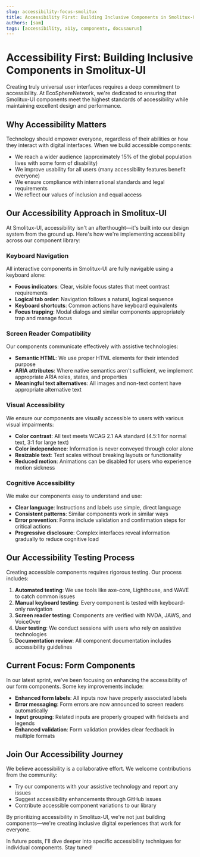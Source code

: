 ```yaml
---
slug: accessibility-focus-smolitux
title: Accessibility First: Building Inclusive Components in Smolitux-UI
authors: [sam]
tags: [accessibility, a11y, components, docusaurus]
---
```


# Accessibility First: Building Inclusive Components in Smolitux-UI

Creating truly universal user interfaces requires a deep commitment to accessibility. At EcoSphereNetwork, we're dedicated to ensuring that Smolitux-UI components meet the highest standards of accessibility while maintaining excellent design and performance.

<!-- truncate -->

## Why Accessibility Matters

Technology should empower everyone, regardless of their abilities or how they interact with digital interfaces. When we build accessible components:

- We reach a wider audience (approximately 15% of the global population lives with some form of disability)
- We improve usability for all users (many accessibility features benefit everyone)
- We ensure compliance with international standards and legal requirements
- We reflect our values of inclusion and equal access

## Our Accessibility Approach in Smolitux-UI

At Smolitux-UI, accessibility isn't an afterthought—it's built into our design system from the ground up. Here's how we're implementing accessibility across our component library:

### Keyboard Navigation

All interactive components in Smolitux-UI are fully navigable using a keyboard alone:

- **Focus indicators**: Clear, visible focus states that meet contrast requirements
- **Logical tab order**: Navigation follows a natural, logical sequence
- **Keyboard shortcuts**: Common actions have keyboard equivalents
- **Focus trapping**: Modal dialogs and similar components appropriately trap and manage focus

### Screen Reader Compatibility

Our components communicate effectively with assistive technologies:

- **Semantic HTML**: We use proper HTML elements for their intended purpose
- **ARIA attributes**: Where native semantics aren't sufficient, we implement appropriate ARIA roles, states, and properties
- **Meaningful text alternatives**: All images and non-text content have appropriate alternative text

### Visual Accessibility

We ensure our components are visually accessible to users with various visual impairments:

- **Color contrast**: All text meets WCAG 2.1 AA standard (4.5:1 for normal text, 3:1 for large text)
- **Color independence**: Information is never conveyed through color alone
- **Resizable text**: Text scales without breaking layouts or functionality
- **Reduced motion**: Animations can be disabled for users who experience motion sickness

### Cognitive Accessibility

We make our components easy to understand and use:

- **Clear language**: Instructions and labels use simple, direct language
- **Consistent patterns**: Similar components work in similar ways
- **Error prevention**: Forms include validation and confirmation steps for critical actions
- **Progressive disclosure**: Complex interfaces reveal information gradually to reduce cognitive load

## Our Accessibility Testing Process

Creating accessible components requires rigorous testing. Our process includes:

1. **Automated testing**: We use tools like axe-core, Lighthouse, and WAVE to catch common issues
2. **Manual keyboard testing**: Every component is tested with keyboard-only navigation
3. **Screen reader testing**: Components are verified with NVDA, JAWS, and VoiceOver
4. **User testing**: We conduct sessions with users who rely on assistive technologies
5. **Documentation review**: All component documentation includes accessibility guidelines

## Current Focus: Form Components

In our latest sprint, we've been focusing on enhancing the accessibility of our form components. Some key improvements include:

- **Enhanced form labels**: All inputs now have properly associated labels
- **Error messaging**: Form errors are now announced to screen readers automatically
- **Input grouping**: Related inputs are properly grouped with fieldsets and legends
- **Enhanced validation**: Form validation provides clear feedback in multiple formats

## Join Our Accessibility Journey

We believe accessibility is a collaborative effort. We welcome contributions from the community:

- Try our components with your assistive technology and report any issues
- Suggest accessibility enhancements through GitHub issues
- Contribute accessible component variations to our library

By prioritizing accessibility in Smolitux-UI, we're not just building components—we're creating inclusive digital experiences that work for everyone.

In future posts, I'll dive deeper into specific accessibility techniques for individual components. Stay tuned!
